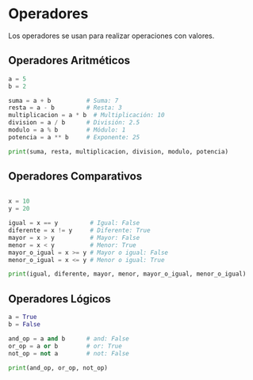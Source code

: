 # Operadores

Los operadores se usan para realizar operaciones con valores.

## Operadores Aritméticos

```python
a = 5
b = 2

suma = a + b          # Suma: 7
resta = a - b         # Resta: 3
multiplicacion = a * b  # Multiplicación: 10
division = a / b      # División: 2.5
modulo = a % b        # Módulo: 1
potencia = a ** b     # Exponente: 25

print(suma, resta, multiplicacion, division, modulo, potencia)
```

## Operadores Comparativos

```python

x = 10
y = 20

igual = x == y         # Igual: False
diferente = x != y     # Diferente: True
mayor = x > y          # Mayor: False
menor = x < y          # Menor: True
mayor_o_igual = x >= y # Mayor o igual: False
menor_o_igual = x <= y # Menor o igual: True

print(igual, diferente, mayor, menor, mayor_o_igual, menor_o_igual)
```

## Operadores Lógicos

```python
a = True
b = False

and_op = a and b      # and: False
or_op = a or b        # or: True
not_op = not a        # not: False

print(and_op, or_op, not_op)
```
